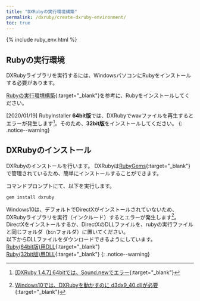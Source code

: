 ```yaml
---
title: "DXRubyの実行環境構築"
permalink: /dxruby/create-dxruby-environment/
toc: true
---
```


{% include ruby_env.html %}

## Rubyの実行環境
DXRubyライブラリを実行するには、WindowsパソコンにRubyをインストールする必要があります。

[Rubyの実行環境構築](/archives/ruby/create-ruby-environment/){:target="_blank"}を参考に、Rubyをインストールしてください。

[2020/01/19] RubyInstaller **64bit版**では、DXRubyでwavファイルを再生するとエラーが発生します[^1]。そのため、**32bit版**をインストールしてください。
{: .notice--warning} 

[^1]: [[DXRuby 1.4.7] 64bitでは、Sound.newでエラー](https://github.com/mirichi/dxruby/issues/4){:target="_blank"}

## DXRubyのインストール
DXRubyのインストールを行います。
DXRubyは[RubyGems](https://rubygems.org/){:target="_blank"}で管理されているため、簡単にインストールすることができます。

コマンドプロンプトにて、以下を実行します。

```bash
gem install dxruby
```

Windows10は、デフォルトでDirectXがインストールされていないため、DXRubyライブラリを実行（インクルード）するとエラーが発生します[^2]。  
DirectXをインストールするか、DirectXのDLLファイルを、rubyの実行ファイルと同じフォルダ（`bin`フォルダ）に置いてください。  
以下からDLLファイルをダウンロードできるようにしています。  
[Ruby(64bit版)用DLL](https://download.eastback.co.jp/directx/x64/d3dx9_40.dll){:target="_blank"}  
[Ruby(32bit版)用DLL](https://download.eastback.co.jp/directx/x86/d3dx9_40.dll){:target="_blank"}
{: .notice--warning}

[^2]: [Windows10では、DXRubyを動かすのに d3dx9_40.dllが必要](https://github.com/mirichi/dxruby/issues/3){:target="_blank"}
